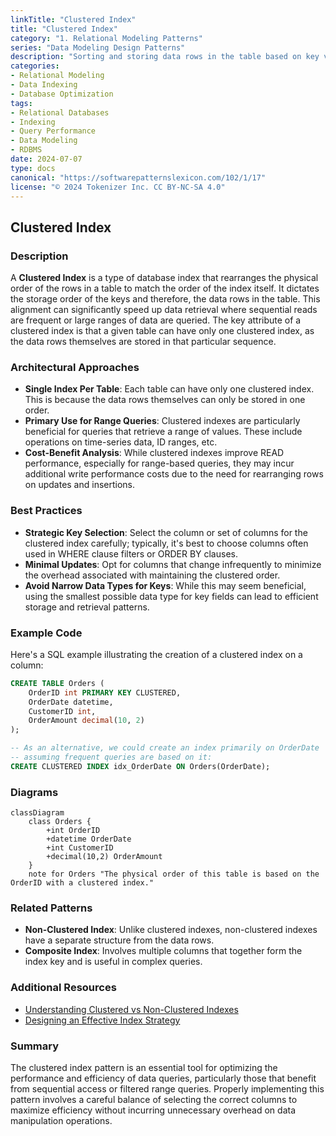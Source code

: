 ```yaml
---
linkTitle: "Clustered Index"
title: "Clustered Index"
category: "1. Relational Modeling Patterns"
series: "Data Modeling Design Patterns"
description: "Sorting and storing data rows in the table based on key values; only one clustered index per table."
categories:
- Relational Modeling
- Data Indexing
- Database Optimization
tags:
- Relational Databases
- Indexing
- Query Performance
- Data Modeling
- RDBMS
date: 2024-07-07
type: docs
canonical: "https://softwarepatternslexicon.com/102/1/17"
license: "© 2024 Tokenizer Inc. CC BY-NC-SA 4.0"
---
```


## Clustered Index

### Description

A **Clustered Index** is a type of database index that rearranges the physical order of the rows in a table to match the order of the index itself. It dictates the storage order of the keys and therefore, the data rows in the table. This alignment can significantly speed up data retrieval where sequential reads are frequent or large ranges of data are queried. The key attribute of a clustered index is that a given table can have only one clustered index, as the data rows themselves are stored in that particular sequence.

### Architectural Approaches

- **Single Index Per Table**: Each table can have only one clustered index. This is because the data rows themselves can only be stored in one order.
- **Primary Use for Range Queries**: Clustered indexes are particularly beneficial for queries that retrieve a range of values. These include operations on time-series data, ID ranges, etc.
- **Cost-Benefit Analysis**: While clustered indexes improve READ performance, especially for range-based queries, they may incur additional write performance costs due to the need for rearranging rows on updates and insertions.

### Best Practices

- **Strategic Key Selection**: Select the column or set of columns for the clustered index carefully; typically, it's best to choose columns often used in WHERE clause filters or ORDER BY clauses.
- **Minimal Updates**: Opt for columns that change infrequently to minimize the overhead associated with maintaining the clustered order.
- **Avoid Narrow Data Types for Keys**: While this may seem beneficial, using the smallest possible data type for key fields can lead to efficient storage and retrieval patterns.

### Example Code

Here's a SQL example illustrating the creation of a clustered index on a column:

```sql
CREATE TABLE Orders (
    OrderID int PRIMARY KEY CLUSTERED,
    OrderDate datetime,
    CustomerID int,
    OrderAmount decimal(10, 2)
);

-- As an alternative, we could create an index primarily on OrderDate 
-- assuming frequent queries are based on it:
CREATE CLUSTERED INDEX idx_OrderDate ON Orders(OrderDate);
```

### Diagrams

```mermaid
classDiagram
    class Orders {
        +int OrderID
        +datetime OrderDate
        +int CustomerID
        +decimal(10,2) OrderAmount
    }
    note for Orders "The physical order of this table is based on the OrderID with a clustered index."
```

### Related Patterns

- **Non-Clustered Index**: Unlike clustered indexes, non-clustered indexes have a separate structure from the data rows.
- **Composite Index**: Involves multiple columns that together form the index key and is useful in complex queries.

### Additional Resources

- [Understanding Clustered vs Non-Clustered Indexes](https://www.sqlshack.com/understanding-clustered-and-non-clustered-indexes-in-sql-server/)
- [Designing an Effective Index Strategy](https://docs.microsoft.com/en-us/sql/relational-databases/sql-server-index-design-guide)

### Summary

The clustered index pattern is an essential tool for optimizing the performance and efficiency of data queries, particularly those that benefit from sequential access or filtered range queries. Properly implementing this pattern involves a careful balance of selecting the correct columns to maximize efficiency without incurring unnecessary overhead on data manipulation operations.
